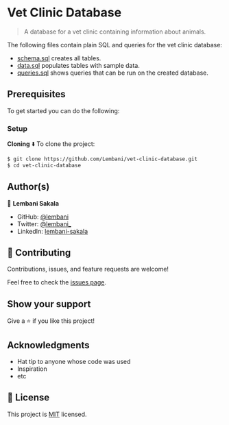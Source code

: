 <!--
 Copyright (C) Lembani Sakala - All rights reserved.
 Unauthorized copying of this file, via any medium is strictly prohibited. 
 Proprietary and confidential.
-->

# Vet Clinic Database

> A database for a vet clinic containing information about animals.


The following files contain plain SQL and queries for the vet clinic database:

- [schema.sql](./schema.sql) creates all tables.
- [data.sql](./data.sql) populates tables with sample data.
- [queries.sql](./queries.sql) shows queries that can be run on the created database.

## Prerequisites

To get started you can do the following:

### Setup

**Cloning** ⬇️
To clone the project:

```bash
$ git clone https://github.com/Lembani/vet-clinic-database.git
$ cd vet-clinic-database
```

## Author(s)

👤 **Lembani Sakala**

- GitHub: [@lembani](https://github.com/lembani)
- Twitter: [@lembani_](https://twitter.com/lembani_)
- LinkedIn: [lembani-sakala](https://linkedin.com/in/lembani-sakala)

## 🤝 Contributing

Contributions, issues, and feature requests are welcome!

Feel free to check the [issues page](../../issues/).

## Show your support

Give a ⭐️ if you like this project!

## Acknowledgments

- Hat tip to anyone whose code was used
- Inspiration
- etc

## 📝 License

This project is [MIT](./MIT.md) licensed.
